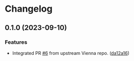 # Changelog

## 0.1.0 (2023-09-10)


### Features

* Integrated PR [#6](https://www.github.com/iphoting/RackStaticApp/issues/6) from upstream Vienna repo. ([da12a16](https://www.github.com/iphoting/RackStaticApp/commit/da12a16ef612cbc7e85eaa4ed2ddf97008786ebd))
